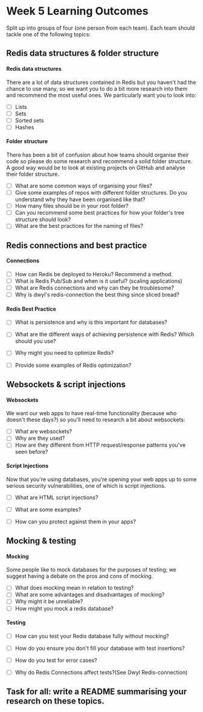 # Week 5 Learning Outcomes

Split up into groups of four (one person from each team). Each team should tackle one of the following topics:

## Redis data structures & folder structure

#### Redis data structures
There are a lot of data structures contained in Redis but you haven't had the chance to use many, so we want you to do a bit more research into them and recommend the most useful ones. We particularly want you to look into:

* [ ] Lists
* [ ] Sets
* [ ] Sorted sets
* [ ] Hashes

#### Folder structure
There has been a bit of confusion about how teams should organise their code so please do some research and recommend a solid folder structure. A good way would be to look at existing projects on GitHub and analyse their folder structure.

* [ ] What are some common ways of organising your files?
* [ ] Give some examples of repos with different folder structures. Do you understand why they have been organised like that?
* [ ] How many files should be in your root folder?
* [ ] Can you recommend some best practices for how your folder's tree structure should look?
* [ ] What are the best practices for the naming of files?

## Redis connections and best practice

#### Connections

* [ ] How can Redis be deployed to Heroku? Recommend a method.
* [ ] What is Redis Pub/Sub and when is it useful? (scaling applications)
* [ ] What are Redis connections and why can they be troublesome?
* [ ] Why is dwyl's redis-connection the best thing since sliced bread?

#### Redis Best Practice

* [ ] What is persistence and why is this important for databases?
* [ ] What are the different ways of achieving persistence with Redis? Which should you use?
* [ ] Why might you need to optimize Redis?
* [ ] Provide some examples of Redis optimization?


## Websockets & script injections

#### Websockets

We want our web apps to have real-time functionality (because who doesn't these days?) so you'll need to research a bit about websockets:

* [ ] What are websockets?
* [ ] Why are they used?
* [ ] How are they different from HTTP request/response patterns you've seen before?

#### Script Injections
Now that you're using databases, you're opening your web apps up to some serious security vulnerabilities, one of which is script injections.

* [ ] What are HTML script injections?
* [ ] What are some examples?
* [ ] How can you protect against them in your apps?


## Mocking & testing
#### Mocking
Some people like to mock databases for the purposes of testing; we suggest having a debate on the pros and cons of mocking.

* [ ] What does mocking mean in relation to testing?
* [ ] What are some advantages and disadvantages of mocking?
* [ ] Why might it be unreliable?
* [ ] How might you mock a redis database?

#### Testing
* [ ] How can you test your Redis database fully without mocking?
* [ ] How do you ensure you don't fill your database with test insertions?
* [ ] How do you test for error cases?
* [ ] Why do Redis Connections affect tests?(See Dwyl Redis-connection)


## Task for all: write a README summarising your research on these topics.
